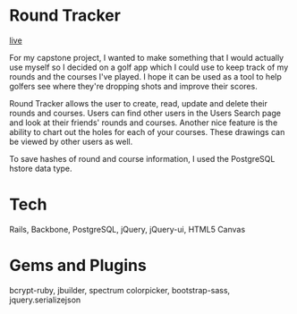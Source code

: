 # Round Tracker

[live](www.roundtracker.io) 

For my capstone project, I wanted to make something that I would actually use myself so I decided on a golf app which I could use to keep track of my rounds and the courses I've played.  I hope it can be used as a tool to help golfers see where they're dropping shots and improve their scores.

Round Tracker allows the user to create, read, update and delete their rounds and courses.  Users can find other users in the Users Search page and look at their friends' rounds and courses.  Another nice feature is the ability to chart out the holes for each of your courses.  These drawings can be viewed by other users as well.

To save hashes of round and course information, I used the PostgreSQL hstore data type.

# Tech

Rails, Backbone, PostgreSQL, jQuery, jQuery-ui, HTML5 Canvas

# Gems and Plugins

bcrypt-ruby, jbuilder, spectrum colorpicker, bootstrap-sass, jquery.serializejson
